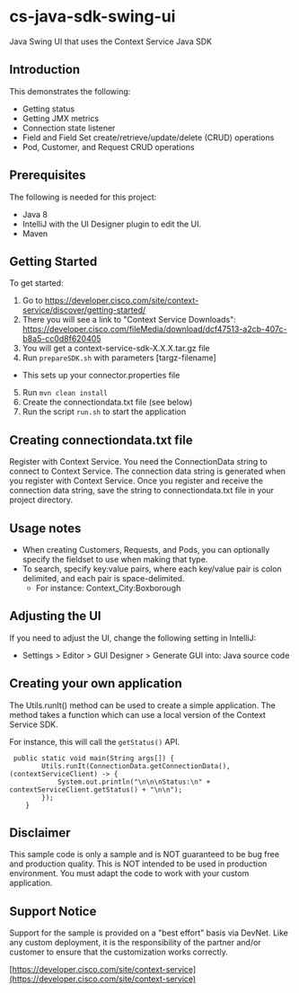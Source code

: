 # cs-java-sdk-swing-ui
Java Swing UI that uses the Context Service Java SDK

## Introduction 
This demonstrates the following:

* Getting status
* Getting JMX metrics
* Connection state listener
* Field and Field Set create/retrieve/update/delete (CRUD) operations
* Pod, Customer, and Request CRUD operations  

## Prerequisites
The following is needed for this project:

* Java 8
* IntelliJ with the UI Designer plugin to edit the UI.
* Maven

## Getting Started
To get started:

1. Go to https://developer.cisco.com/site/context-service/discover/getting-started/
2. There you will see a link to "Context Service Downloads": https://developer.cisco.com/fileMedia/download/dcf47513-a2cb-407c-b8a5-cc0d8f620405
3. You will get a context-service-sdk-X.X.X.tar.gz file
4. Run `prepareSDK.sh` with parameters [targz-filename]
* This sets up your connector.properties file
5. Run `mvn clean install`
6. Create the connectiondata.txt file (see below)
7. Run the script `run.sh` to start the application

## Creating connectiondata.txt file
Register with Context Service. You need the ConnectionData string to connect to Context Service. The connection data string is generated when you register with Context Service. Once you register and receive the connection data string, save the string to connectiondata.txt file in your project directory.

## Usage notes
* When creating Customers, Requests, and Pods, you can optionally specify the fieldset to use when making that type.
* To search, specify key:value pairs, where each key/value pair is colon delimited, and each pair is space-delimited.
  * For instance: Context_City:Boxborough
  
## Adjusting the UI
If you need to adjust the UI, change the following setting in IntelliJ:

* Settings > Editor > GUI Designer > Generate GUI into: Java source code

## Creating your own application
The Utils.runIt() method can be used to create a simple application.  The method takes a function which can use a local version of the Context Service SDK.

For instance, this will call the `getStatus()` API.

     public static void main(String args[]) {
            Utils.runIt(ConnectionData.getConnectionData(), (contextServiceClient) -> {
                System.out.println("\n\n\nStatus:\n" + contextServiceClient.getStatus() + "\n\n");
            });
        }

## Disclaimer
This sample code is only a sample and is NOT guaranteed to be bug free and production quality. This is NOT intended to be used in production environment. You must adapt the code to work with your custom application.

## Support Notice

Support for the sample is provided on a "best effort" basis via DevNet. Like any custom deployment, it is the responsibility of the partner and/or customer to ensure that the customization works correctly.

[https://developer.cisco.com/site/context-service](https://developer.cisco.com/site/context-service)
